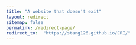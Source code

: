 ```yaml
---
title: "A website that doesn't exit"
layout: redirect
sitemap: false
permalink: /redirect-page/
redirect_to:  "https://stang126.github.io/CRI/"
---
```

    
